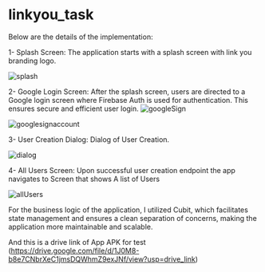 # linkyou_task

Below are the details of the implementation:

1- Splash Screen: The application starts with a splash screen with link you branding logo.

![splash](https://github.com/user-attachments/assets/9a4e5df9-e755-4808-ab1a-9426b11847bd)

2- Google Login Screen: After the splash screen, users are directed to a Google login screen where Firebase Auth is used for authentication. This ensures secure and efficient user login.
![googleSign](https://github.com/user-attachments/assets/6e4958bb-cf45-4460-8226-f333fe953b69)

![googlesignaccount](https://github.com/user-attachments/assets/836d1207-51e8-4cfc-8ade-f26f86068c34)

3- User Creation Dialog: Dialog of User Creation.

![dialog](https://github.com/user-attachments/assets/4e52402e-0232-492f-aefa-c6408d8e27c6)

4- All Users Screen: Upon successful user creation endpoint the app navigates to Screen that shows A list of Users

![allUsers](https://github.com/user-attachments/assets/9c891999-5391-4dfe-9fcd-6d14b317e3f7)

For the business logic of the application, I utilized Cubit, which facilitates state management and ensures a clean separation of concerns, making the application more maintainable and scalable.

And this is a drive link of App APK for test (https://drive.google.com/file/d/1J0M8-b8e7CNbrXeC1jmsDQWhmZ9exJNf/view?usp=drive_link)
